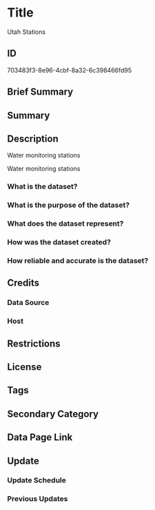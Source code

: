 # Title

Utah Stations

## ID

703483f3-8e96-4cbf-8a32-6c398466fd95

## Brief Summary

## Summary

## Description

Water monitoring stations

Water monitoring stations

### What is the dataset?

### What is the purpose of the dataset?

### What does the dataset represent?

### How was the dataset created?

### How reliable and accurate is the dataset?

## Credits

### Data Source

### Host

## Restrictions

## License

## Tags

## Secondary Category

## Data Page Link

## Update

### Update Schedule

### Previous Updates
